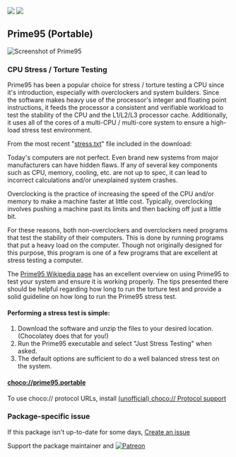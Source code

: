 [![](https://img.shields.io/chocolatey/v/prime95.portable?color=green&label=prime95.portable)](https://chocolatey.org/packages/prime95.portable) [![](https://img.shields.io/chocolatey/dt/prime95.portable)](https://chocolatey.org/packages/prime95.portable)

## Prime95 (Portable)
![Screenshot of Prime95](https://upload.wikimedia.org/wikipedia/commons/c/c0/Prime95_screenshot.png)	
### CPU Stress / Torture Testing
Prime95 has been a popular choice for stress / torture testing a CPU since it's introduction, especially with overclockers and system builders. Since the software makes heavy use of the processor's integer and floating point instructions, it feeds the processor a consistent and verifiable workload to test the stability of the CPU and the L1/L2/L3 processor cache. Additionally, it uses all of the cores of a multi-CPU / multi-core system to ensure a high-load stress test environment.


From the most recent "[stress.txt](https://www.mersenne.org/download/stress.txt)" file included in the download:


Today's computers are not perfect. Even brand new systems from major manufacturers can have hidden flaws. If any of several key components such as CPU, memory, cooling, etc. are not up to spec, it can lead to incorrect calculations and/or unexplained system crashes.


Overclocking is the practice of increasing the speed of the CPU and/or memory to make a machine faster at little cost. Typically, overclocking involves pushing a machine past its limits and then backing off just a little bit.


For these reasons, both non-overclockers and overclockers need programs that test the stability of their computers. This is done by running programs that put a heavy load on the computer. Though not originally designed for this purpose, this program is one of a few programs that are excellent at stress testing a computer.


The [Prime95 Wikipedia page](https://en.wikipedia.org/wiki/Prime95#Use_for_stress_testing) has an excellent overview on using Prime95 to test your system and ensure it is working properly. The tips presented there should be helpful regarding how long to run the torture test and provide a solid guideline on how long to run the Prime95 stress test.


#### Performing a stress test is simple:

1. Download the software and unzip the files to your desired location. (Chocolatey does that for you!)
2. Run the Prime95 executable and select "Just Stress Testing" when asked.
3. The default options are sufficient to do a well balanced stress test on the system.

#### [choco://prime95.portable](choco://prime95.portable)
To use choco:// protocol URLs, install [(unofficial) choco:// Protocol support ](https://chocolatey.org/packages/choco-protocol-support)

### Package-specific issue
If this package isn't up-to-date for some days, [Create an issue](https://github.com/tunisiano187/Chocolatey-packages/issues/new/choose)

Support the package maintainer and [![Patreon](https://cdn.jsdelivr.net/gh/tunisiano187/Chocolatey-packages@d15c4e19c709e7148588d4523ffc6dd3cd3c7e5e/icons/patreon.png)](https://www.patreon.com/tunisiano)
